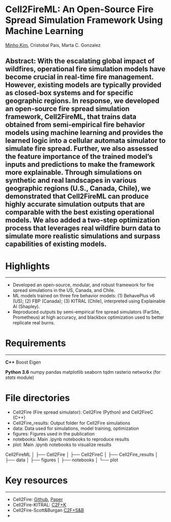# Cell2FireML: An Open-Source Fire Spread Simulation Framework Using Machine Learning
[Minho Kim](https://minho.me), Cristobal Pais, Marta C. Gonzalez

**Abstract**: With the escalating global impact of wildfires, operational fire simulation models have become crucial in real-time fire management. However, existing models are typically provided as closed-box systems and for specific geographic regions. In response, we developed an open-source fire spread simulation framework, Cell2FireML, that trains data obtained from semi-empirical fire behavior models using machine learning and provides the learned logic into a cellular automata simulator to simulate fire spread. Further, we also assessed the feature importance of the trained model’s inputs and predictions to make the framework more explainable. Through simulations on synthetic and real landscapes in various geographic regions (U.S., Canada, Chile), we demonstrated that Cell2FireML can produce highly accurate simulation outputs that are comparable with the best existing operational models. We also added a two-step optimization process that leverages real wildfire burn data to simulate more realistic simulations and surpass capabilities of existing models.
---------------------

# Highlights
---------------------
* Developed an open-source, modular, and robust framework for fire spread simulations in the US, Canada, and Chile.
* ML models trained on three fire behavior models: (1) BehavePlus v6 (US); (2) FBP (Canada); (3) KITRAL (Chile), interpreted using Explainable AI (Shapley).
* Reproduced outputs by semi-empirical fire spread simulators (FarSite, Prometheus) at high accuracy, and blackbox optimization used to better replicate real burns.

# Requirements
---------------------
**C++**
Boost
Eigen

**Python 3.6**
numpy
pandas
matplotlib
seaborn
tqdm
rasterio
networkx (for *stats* module)

# File directories
* Cell2Fire (Fire spread simulator): Cell2Fire (Python) and Cell2FireC (C++)
* Cell2Fire_results: Output folder for Cell2Fire simulations
* data: Data used for simulations, model training, optimization
* figures: Figures used in the publication
* notebooks: Main .ipynb notebooks to reproduce results
* plot: Main .ipynb notebooks to visualize results

Cell2FireML
│
├── Cell2Fire
│
├── Cell2FireC
│
├── Cell2Fire_results
│
├── data
│
├── figures
│
├── notebooks
│
└── plot

# Key resources
---------------------
* Cell2Fire: [Github](https://github.com/cell2fire/Cell2Fire), [Paper](https://www.frontiersin.org/articles/10.3389/ffgc.2021.692706/full)
* Cell2Fire-KITRAL: [C2F+K](https://github.com/fire2a/C2FK)
* Cell2Fire-Scott&Burgan [C2F+S&B](https://github.com/fire2a/C2FSB)
* 
